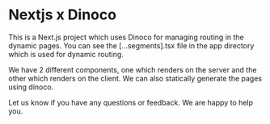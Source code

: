 # Nextjs x Dinoco

This is a Next.js project which uses Dinoco for managing routing in the dynamic pages. You can see the [...segments].tsx file in the app directory which is used for dynamic routing.

We have 2 different components, one which renders on the server and the other which renders on the client. We can also statically generate the pages using dinoco.

Let us know if you have any questions or feedback. We are happy to help you.

